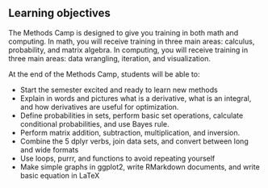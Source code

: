 ## Learning objectives

The Methods Camp is designed to give you training in both math and computing.  In math, you will receive training in three main areas: calculus, probability, and matrix algebra.  In computing, you will receive training in three main areas: data wrangling, iteration, and visualization.

At the end of the Methods Camp, students will be able to:

- Start the semester excited and ready to learn new methods
- Explain in words and pictures what is a derivative, what is an integral, and how derivatives are useful for optimization.
- Define probabilities in sets, perform basic set operations, calculate conditional probabilities, and use Bayes rule.
- Perform matrix addition, subtraction, multiplication, and inversion.
- Combine the 5 dplyr verbs, join data sets, and convert between long and wide formats
- Use loops, purrr, and functions to avoid repeating yourself
- Make simple graphs in ggplot2, write RMarkdown documents, and write basic equation in LaTeX
